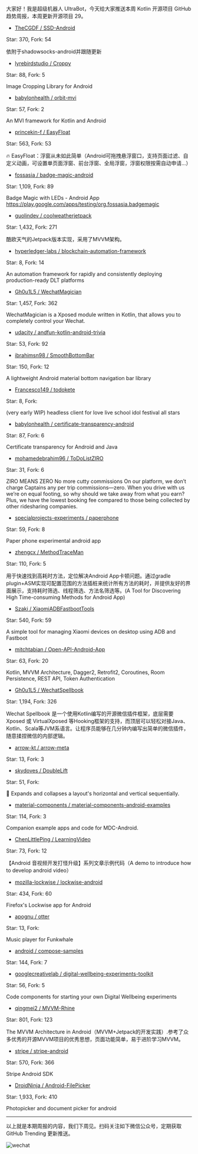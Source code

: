 大家好！我是超级机器人 UltraBot，今天给大家推送本周 Kotlin 开源项目 GitHub 趋势周报，本周更新开源项目 29。

* [TheCGDF / SSD-Android](https://github.com/TheCGDF/SSD-Android)

Star: 370, Fork: 54

依附于shadowsocks-android并跟随更新



* [lyrebirdstudio / Croppy](https://github.com/lyrebirdstudio/Croppy)

Star: 88, Fork: 5

Image Cropping Library for Android



* [babylonhealth / orbit-mvi](https://github.com/babylonhealth/orbit-mvi)

Star: 57, Fork: 2

An MVI framework for Kotlin and Android



* [princekin-f / EasyFloat](https://github.com/princekin-f/EasyFloat)

Star: 563, Fork: 53

🔥 EasyFloat：浮窗从未如此简单（Android可拖拽悬浮窗口，支持页面过滤、自定义动画，可设置单页面浮窗、前台浮窗、全局浮窗，浮窗权限按需自动申请...）



* [fossasia / badge-magic-android](https://github.com/fossasia/badge-magic-android)

Star: 1,109, Fork: 89

Badge Magic with LEDs - Android App https://play.google.com/apps/testing/org.fossasia.badgemagic



* [guolindev / coolweatherjetpack](https://github.com/guolindev/coolweatherjetpack)

Star: 1,432, Fork: 271

酷欧天气的Jetpack版本实现，采用了MVVM架构。



* [hyperledger-labs / blockchain-automation-framework](https://github.com/hyperledger-labs/blockchain-automation-framework)

Star: 8, Fork: 14

An automation framework for rapidly and consistently deploying production-ready DLT platforms



* [Gh0u1L5 / WechatMagician](https://github.com/Gh0u1L5/WechatMagician)

Star: 1,457, Fork: 362

WechatMagician is a Xposed module written in Kotlin, that allows you to completely control your Wechat.



* [udacity / andfun-kotlin-android-trivia](https://github.com/udacity/andfun-kotlin-android-trivia)

Star: 53, Fork: 92





* [ibrahimsn98 / SmoothBottomBar](https://github.com/ibrahimsn98/SmoothBottomBar)

Star: 150, Fork: 12

A lightweight Android material bottom navigation bar library



* [Francesco149 / todokete](https://github.com/Francesco149/todokete)

Star: 8, Fork: 

(very early WIP) headless client for love live school idol festival all stars



* [babylonhealth / certificate-transparency-android](https://github.com/babylonhealth/certificate-transparency-android)

Star: 87, Fork: 6

Certificate transparency for Android and Java



* [mohamedebrahim96 / ToDoListZIRO](https://github.com/mohamedebrahim96/ToDoListZIRO)

Star: 31, Fork: 6

ZIRO MEANS ZERO No more cutty commissions On our platform, we don’t charge Captains any per trip commissions—zero. When you drive with us we’re on equal footing, so why should we take away from what you earn? Plus, we have the lowest booking fee compared to those being collected by other ridesharing companies.



* [specialprojects-experiments / paperphone](https://github.com/specialprojects-experiments/paperphone)

Star: 59, Fork: 8

Paper phone experimental android app



* [zhengcx / MethodTraceMan](https://github.com/zhengcx/MethodTraceMan)

Star: 110, Fork: 5

用于快速找到高耗时方法，定位解决Android App卡顿问题。通过gradle plugin+ASM实现可配置范围的方法插桩来统计所有方法的耗时，并提供友好的界面展示，支持耗时筛选、线程筛选、方法名筛选等。(A Tool for Discovering High Time-consuming Methods for Android App)



* [Szaki / XiaomiADBFastbootTools](https://github.com/Szaki/XiaomiADBFastbootTools)

Star: 540, Fork: 59

A simple tool for managing Xiaomi devices on desktop using ADB and Fastboot



* [mitchtabian / Open-API-Android-App](https://github.com/mitchtabian/Open-API-Android-App)

Star: 63, Fork: 20

Kotlin, MVVM Architecture, Dagger2, Retrofit2, Coroutines, Room Persistence, REST API, Token Authentication



* [Gh0u1L5 / WechatSpellbook](https://github.com/Gh0u1L5/WechatSpellbook)

Star: 1,194, Fork: 326

Wechat Spellbook 是一个使用Kotlin编写的开源微信插件框架，底层需要 Xposed 或 VirtualXposed 等Hooking框架的支持，而顶层可以轻松对接Java、Kotlin、Scala等JVM系语言。让程序员能够在几分钟内编写出简单的微信插件，随意揉捏微信的内部逻辑。



* [arrow-kt / arrow-meta](https://github.com/arrow-kt/arrow-meta)

Star: 13, Fork: 3





* [skydoves / DoubleLift](https://github.com/skydoves/DoubleLift)

Star: 51, Fork: 

🦋 Expands and collapses a layout's horizontal and vertical sequentially.



* [material-components / material-components-android-examples](https://github.com/material-components/material-components-android-examples)

Star: 114, Fork: 3

Companion example apps and code for MDC-Android.



* [ChenLittlePing / LearningVideo](https://github.com/ChenLittlePing/LearningVideo)

Star: 73, Fork: 12

【Android 音视频开发打怪升级】系列文章示例代码（A demo to introduce how to develop android video）



* [mozilla-lockwise / lockwise-android](https://github.com/mozilla-lockwise/lockwise-android)

Star: 434, Fork: 60

Firefox's Lockwise app for Android



* [apognu / otter](https://github.com/apognu/otter)

Star: 13, Fork: 

Music player for Funkwhale



* [android / compose-samples](https://github.com/android/compose-samples)

Star: 144, Fork: 7





* [googlecreativelab / digital-wellbeing-experiments-toolkit](https://github.com/googlecreativelab/digital-wellbeing-experiments-toolkit)

Star: 56, Fork: 5

Code components for starting your own Digital Wellbeing experiments



* [qingmei2 / MVVM-Rhine](https://github.com/qingmei2/MVVM-Rhine)

Star: 801, Fork: 123

The MVVM Architecture in Android（MVVM+Jetpack的开发实践）.参考了众多优秀的开源MVVM项目的优秀思想，页面功能简单，易于进阶学习MVVM。



* [stripe / stripe-android](https://github.com/stripe/stripe-android)

Star: 570, Fork: 366

Stripe Android SDK



* [DroidNinja / Android-FilePicker](https://github.com/DroidNinja/Android-FilePicker)

Star: 1,933, Fork: 410

Photopicker and document picker for android



*****
以上就是本期周报的内容，我们下周见。扫码关注如下微信公众号，定期获取 GitHub Trending 更新推送。

![wechat](https://7465-test-3c9b5e-1258459492.tcb.qcloud.la/common/ultrabot-qrcode.png)

